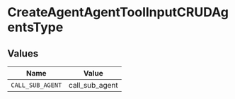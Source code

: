 # CreateAgentAgentToolInputCRUDAgentsType


## Values

| Name             | Value            |
| ---------------- | ---------------- |
| `CALL_SUB_AGENT` | call_sub_agent   |